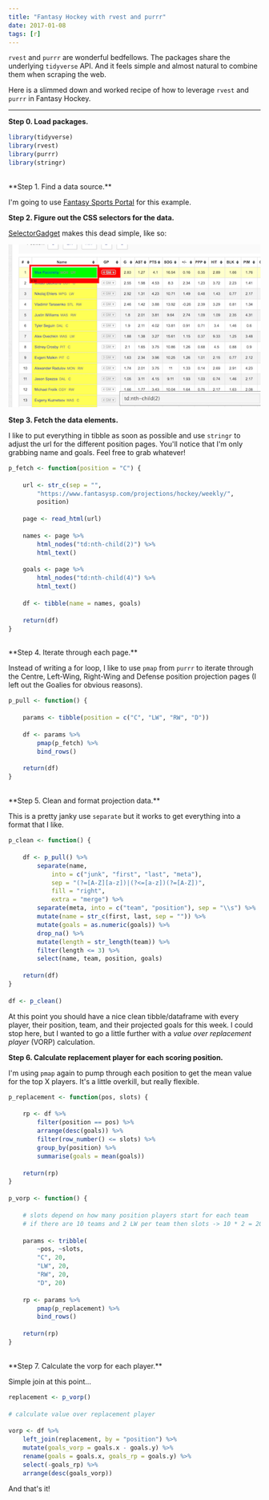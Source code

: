 ```yaml
---
title: "Fantasy Hockey with rvest and purrr"
date: 2017-01-08
tags: [r]
---
```


`rvest` and `purrr` are wonderful bedfellows. The packages share the underlying `tidyverse` API. And it feels simple and almost natural to combine them when scraping the web.

Here is a slimmed down and worked recipe of how to leverage `rvest` and `purrr` in Fantasy Hockey.

***

**Step 0. Load packages.**

``` r
library(tidyverse)
library(rvest)
library(purrr)
library(stringr)
```
<br>
**Step 1. Find a data source.**

I'm going to use [Fantasy Sports Portal](https://www.fantasysp.com/projections/hockey/weekly/) for this example.

**Step 2. Figure out the CSS selectors for the data.**

[SelectorGadget](http://selectorgadget.com/) makes this dead simple, like so:

![](/assets/img/vorp_hockey.png)

**Step 3. Fetch the data elements.**

I like to put everything in tibble as soon as possible and use `stringr` to adjust the url for the different position pages. You'll notice that I'm only grabbing name and goals. Feel free to grab whatever!

``` r
p_fetch <- function(position = "C") {
    
    url <- str_c(sep = "", 
        "https://www.fantasysp.com/projections/hockey/weekly/",
        position)
    
    page <- read_html(url)
    
    names <- page %>%
        html_nodes("td:nth-child(2)") %>% 
        html_text()
    
    goals <- page %>% 
        html_nodes("td:nth-child(4)") %>% 
        html_text()
    
    df <- tibble(name = names, goals)
    
    return(df)
}
```  
<br>
**Step 4. Iterate through each page.**

Instead of writing a for loop, I like to use `pmap` from `purrr` to iterate through the Centre, Left-Wing, Right-Wing and Defense position projection pages (I left out the Goalies for obvious reasons).

``` r
p_pull <- function() {
    
    params <- tibble(position = c("C", "LW", "RW", "D"))
    
    df <- params %>% 
        pmap(p_fetch) %>% 
        bind_rows()

    return(df)
}
```  
<br>
**Step 5. Clean and format projection data.**

This is a pretty janky use `separate` but it works to get everything into a format that I like.

``` r
p_clean <- function() {
    
    df <- p_pull() %>% 
        separate(name, 
            into = c("junk", "first", "last", "meta"), 
            sep = "(?=[A-Z][a-z])|(?<=[a-z])(?=[A-Z])",
            fill = "right", 
            extra = "merge") %>% 
        separate(meta, into = c("team", "position"), sep = "\\s") %>% 
        mutate(name = str_c(first, last, sep = "")) %>% 
        mutate(goals = as.numeric(goals)) %>% 
        drop_na() %>% 
        mutate(length = str_length(team)) %>% 
        filter(length <= 3) %>% 
        select(name, team, position, goals)
    
    return(df)
}

df <- p_clean()
```  

At this point you should have a nice clean tibble/dataframe with every player, their position, team, and their projected goals for this week. I could stop here, but I wanted to go a little further with a *value over replacement player* (VORP) calculation.

**Step 6. Calculate replacement player for each scoring position.**

I'm using `pmap` again to pump through each position to get the mean value for the top X players. It's a little overkill, but really flexible.

``` r
p_replacement <- function(pos, slots) {
    
    rp <- df %>% 
        filter(position == pos) %>% 
        arrange(desc(goals)) %>% 
        filter(row_number() <= slots) %>% 
        group_by(position) %>% 
        summarise(goals = mean(goals))
    
    return(rp)
}

p_vorp <- function() {
    
    # slots depend on how many position players start for each team
    # if there are 10 teams and 2 LW per team then slots -> 10 * 2 = 20
    
    params <- tribble(
        ~pos, ~slots,
        "C", 20,
        "LW", 20, 
        "RW", 20, 
        "D", 20)
    
    rp <- params %>% 
        pmap(p_replacement) %>% 
        bind_rows()
    
    return(rp)
}
```  
<br>
**Step 7. Calculate the vorp for each player.**

Simple join at this point...

``` r
replacement <- p_vorp()

# calculate value over replacement player

vorp <- df %>% 
    left_join(replacement, by = "position") %>% 
    mutate(goals_vorp = goals.x - goals.y) %>% 
    rename(goals = goals.x, goals_rp = goals.y) %>% 
    select(-goals_rp) %>% 
    arrange(desc(goals_vorp))
```

And that's it!

